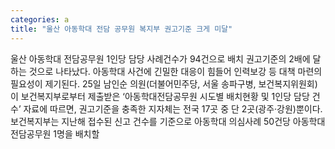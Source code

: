 ```yaml
---
categories: a
title: "울산 아동학대 전담 공무원 복지부 권고기준 크게 미달"
---
```

울산 아동학대 전담공무원 1인당 담당 사례건수가 94건으로 배치 권고기준의 2배에 달하는 것으로 나타났다. 아동학대 사건에 긴밀한 대응이 힘들어 인력보강 등 대책 마련의 필요성이 제기된다. 25일 남인순 의원(더불어민주당, 서울 송파구병, 보건복지위원회)이 보건복지부로부터 제출받은 ‘아동학대전담공무원 시도별 배치현황 및 1인당 담당 건수’ 자료에 따르면, 권고기준을 충족한 지자체는 전국 17곳 중 단 2곳(광주·강원)뿐이다. 보건복지부는 지난해 접수된 신고 건수를 기준으로 아동학대 의심사례 50건당 아동학대전담공무원 1명을 배치할